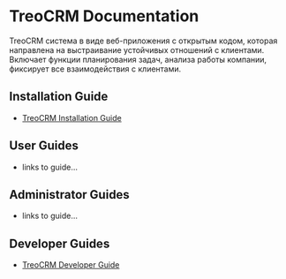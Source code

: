 # TreoCRM Documentation
TreoCRM система в виде веб-приложения с открытым кодом, которая направлена на выстраивание устойчивых отношений с клиентами. 
Включает функции планирования задач, анализа работы компании, фиксирует все взаимодействия с клиентами.

## Installation Guide ##
* [TreoCRM Installation Guide](installation-guide/readme.md)

## User Guides ##
* links to guide...

## Administrator Guides ##
* links to guide...

## Developer Guides ##
* [TreoCRM Developer Guide](developer-guide/readme.md)
